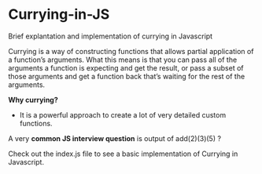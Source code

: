 # Currying-in-JS
Brief explantation and implementation of currying in Javascript 

 Currying is a way of constructing functions that allows partial application of a function’s arguments. What this means is that you can pass all of the arguments a function is expecting and get the result, or pass a subset of those arguments and get a function back that’s waiting for the rest of the arguments.

**Why currying?**
- It is a powerful approach to create a lot of very detailed custom functions.
 
A very **common JS interview question** is output of add(2)(3)(5) ?

Check out the index.js file to see a basic implementation of Currying in Javascript.

